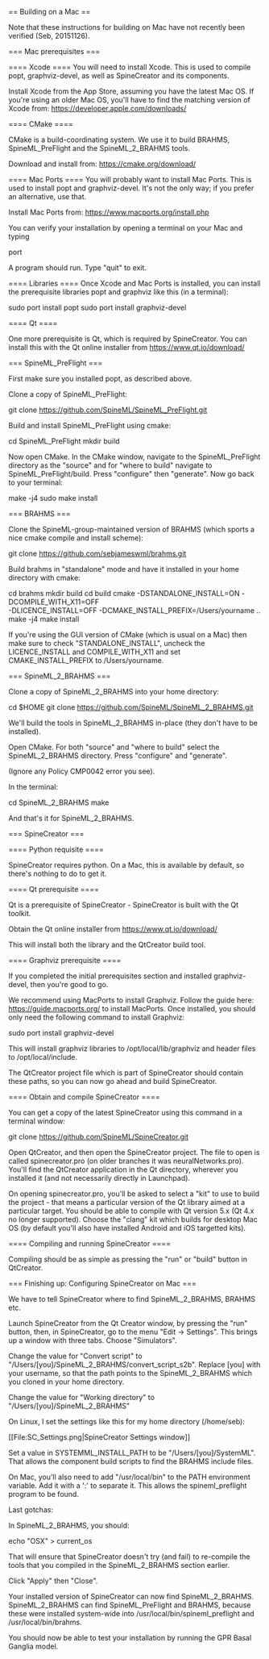 == Building on a Mac ==

Note that these instructions for building on Mac have not recently been verified (Seb, 20151126).

=== Mac prerequisites ===

==== Xcode ====
You will need to install Xcode. This is used to compile popt, graphviz-devel, as well as SpineCreator and its components.

Install Xcode from the App Store, assuming you have the latest Mac OS. If you're using an older Mac OS, you'll have to find the matching version of Xcode from: https://developer.apple.com/downloads/

==== CMake ====

CMake is a build-coordinating system. We use it to build BRAHMS, SpineML_PreFlight and the SpineML_2_BRAHMS tools.

Download and install from: https://cmake.org/download/

==== Mac Ports ====
You will probably want to install Mac Ports. This is used to install popt and graphviz-devel. It's not the only way; if you prefer an alternative, use that.

Install Mac Ports from: https://www.macports.org/install.php

You can verify your installation by opening a terminal on your Mac and typing

 port

A program should run. Type "quit" to exit.

==== Libraries ====
Once Xcode and Mac Ports is installed, you can install the prerequisite libraries popt and graphviz like this (in a terminal):

 sudo port install popt
 sudo port install graphviz-devel

==== Qt ====

One more prerequisite is Qt, which is required by SpineCreator. You can install this with the Qt online installer from https://www.qt.io/download/

=== SpineML_PreFlight ===

First make sure you installed popt, as described above.

Clone a copy of SpineML_PreFlight:

 git clone https://github.com/SpineML/SpineML_PreFlight.git

Build and install SpineML_PreFlight using cmake:

 cd SpineML_PreFlight
 mkdir build

Now open CMake. In the CMake window, navigate to the SpineML_PreFlight directory as the "source" and for "where to build" navigate to SpineML_PreFlight/build. Press "configure" then "generate". Now go back to your terminal:

 make -j4
 sudo make install

=== BRAHMS ===

Clone the SpineML-group-maintained version of BRAHMS (which sports a nice cmake compile and install scheme):

 git clone https://github.com/sebjameswml/brahms.git

Build brahms in "standalone" mode and have it installed in your home directory with cmake:

 cd brahms
 mkdir build
 cd build
 cmake -DSTANDALONE_INSTALL=ON -DCOMPILE_WITH_X11=OFF \
       -DLICENCE_INSTALL=OFF -DCMAKE_INSTALL_PREFIX=/Users/yourname ..
 make -j4
 make install

If you're using the GUI version of CMake (which is usual on a Mac) then make sure to check "STANDALONE_INSTALL", uncheck the LICENCE_INSTALL and COMPILE_WITH_X11 and set CMAKE_INSTALL_PREFIX to /Users/yourname.

=== SpineML_2_BRAHMS ===

Clone a copy of SpineML_2_BRAHMS into your home directory:

 cd $HOME
 git clone https://github.com/SpineML/SpineML_2_BRAHMS.git

We'll build the tools in SpineML_2_BRAHMS in-place (they don't have to be installed).

Open CMake. For both "source" and "where to build" select the SpineML_2_BRAHMS directory. Press "configure" and "generate".

(Ignore any Policy CMP0042 error you see).

In the terminal:

 cd SpineML_2_BRAHMS
 make

And that's it for SpineML_2_BRAHMS.

=== SpineCreator ===

==== Python requisite ====

SpineCreator requires python. On a Mac, this is available by default, so there's nothing to do to get it.

==== Qt prerequisite ====

Qt is a prerequisite of SpineCreator - SpineCreator is built with the Qt toolkit.

Obtain the Qt online installer from https://www.qt.io/download/

This will install both the library and the QtCreator build tool.

==== Graphviz prerequisite ====

If you completed the initial prerequisites section and installed graphviz-devel, then you're good to go.

We recommend using MacPorts to install Graphviz. Follow the guide here: https://guide.macports.org/ to install MacPorts. Once installed, you should only need the following command to install Graphviz:

 sudo port install graphviz-devel

This will install graphviz libraries to /opt/local/lib/graphviz and header files to /opt/local/include. 

The QtCreator project file which is part of SpineCreator should contain these paths, so you can now go ahead and build SpineCreator.

==== Obtain and compile SpineCreator ====

You can get a copy of the latest SpineCreator using this command in a terminal window:

 git clone https://github.com/SpineML/SpineCreator.git

Open QtCreator, and then open the SpineCreator project. The file to open is called spinecreator.pro (on older branches it was neuralNetworks.pro). You'll find the QtCreator application in the Qt directory, wherever you installed it (and not necessarily directly in Launchpad).

On opening spinecreator.pro, you'll be asked to select a "kit" to use to build the project - that means a particular version of the Qt library aimed at a particular target. You should be able to compile with Qt version 5.x (Qt 4.x no longer supported). Choose the "clang" kit which builds for desktop Mac OS (by default you'll also have installed Android and iOS targetted kits).

==== Compiling and running SpineCreator ====

Compiling should be as simple as pressing the "run" or "build" button in QtCreator.

=== Finishing up: Configuring SpineCreator on Mac ===

We have to tell SpineCreator where to find SpineML_2_BRAHMS, BRAHMS etc.

Launch SpineCreator from the Qt Creator window, by pressing the "run" button, then, in SpineCreator, go to the menu "Edit -> Settings". This brings up a window with three tabs. Choose "Simulators".

Change the value for "Convert script" to "/Users/[you]/SpineML_2_BRAHMS/convert_script_s2b". Replace [you] with your username, so that the path points to the SpineML_2_BRAHMS which you cloned in your home directory.

Change the value for "Working directory" to "/Users/[you]/SpineML_2_BRAHMS"

On Linux, I set the settings like this for my home directory (/home/seb):

[[File:SC_Settings.png|SpineCreator Settings window]]

Set a value in SYSTEMML_INSTALL_PATH to be "/Users/[you]/SystemML". That allows the component build scripts to find the BRAHMS include files.

On Mac, you'll also need to add "/usr/local/bin" to the PATH environment variable. Add it with a ':' to separate it. This allows the spineml_preflight program to be found.

Last gotchas:

In SpineML_2_BRAHMS, you should:

 echo "OSX" > current_os

That will ensure that SpineCreator doesn't try (and fail) to re-compile the tools that you compiled in the SpineML_2_BRAHMS section earlier.

Click "Apply" then "Close".

Your installed version of SpineCreator can now find SpineML_2_BRAHMS. SpineML_2_BRAHMS can find SpineML_PreFlight and BRAHMS, because these were installed system-wide into /usr/local/bin/spineml_preflight and /usr/local/bin/brahms.

You should now be able to test your installation by running the GPR Basal Ganglia model.
